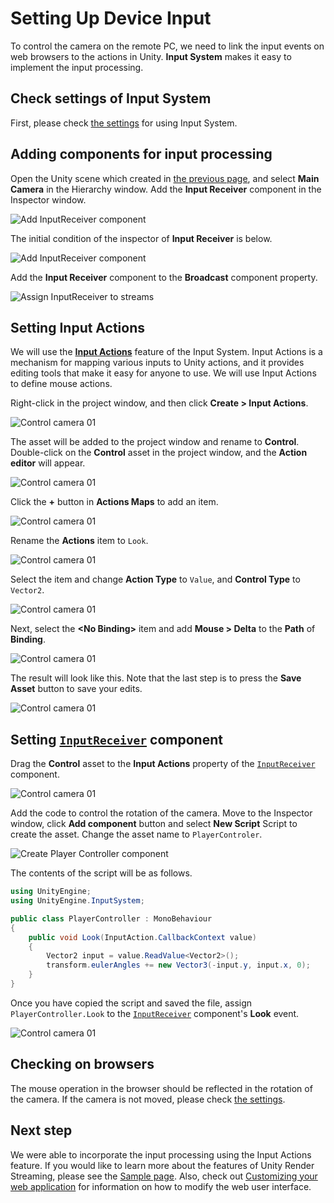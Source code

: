 # Setting Up Device Input

To control the camera on the remote PC,  we need to link the input events on web browsers to the actions in Unity. **Input System** makes it easy to implement the input processing.

## Check settings of Input System

First, please check [the settings](use-inputsystem.md) for using Input System.

## Adding components for input processing

Open the Unity scene which created in [the previous page](create-camera.md), and select **Main Camera** in the Hierarchy window. Add the **Input Receiver** component in the Inspector window.

![Add InputReceiver component](images/add_inputreceiver_component.png)

The initial condition of the inspector of **Input Receiver** is below.

![Add InputReceiver component](images/inputreceiver_inspector.png)

Add the **Input Receiver** component to the **Broadcast** component property.

![Assign InputReceiver to streams](images/assign_inputreceiver_to_streams.png)

## Setting Input Actions

We will use the [**Input Actions**](https://docs.unity3d.com/Packages/com.unity.inputsystem@1.0/manual/Actions.html) feature of the Input System. Input Actions is a mechanism for mapping various inputs to Unity actions, and it provides editing tools that make it easy for anyone to use. We will use Input Actions to define mouse actions.

Right-click in the project window, and then click **Create > Input Actions**.

![Control camera 01](images/control_camera_01.png)

The asset will be added to the project window and rename to **Control**. Double-click on the **Control** asset in the project window, and the **Action editor** will appear.

![Control camera 01](images/control_camera_02.png)

Click the **+** button in **Actions Maps** to add an item.

![Control camera 01](images/control_camera_03.png)

Rename the **Actions** item to `Look`.

![Control camera 01](images/control_camera_04.png)

Select the item and change **Action Type** to `Value`, and **Control Type** to `Vector2`.

![Control camera 01](images/control_camera_05.png)

Next, select the **\<No Binding\>** item and add **Mouse > Delta** to the **Path** of **Binding**.

![Control camera 01](images/control_camera_06.png)

The result will look like this. Note that the last step is to press the **Save Asset** button to save your edits.

![Control camera 01](images/control_camera_07.png)

## Setting [`InputReceiver`](../api/Unity.RenderStreaming.InputReceiver.html) component

Drag the **Control** asset to the **Input Actions** property of the [`InputReceiver`](../api/Unity.RenderStreaming.InputReceiver.html) component.

![Control camera 01](images/assign_inputactions_to_inputreceiver.png)

Add the code to control the rotation of the camera. Move to the Inspector window, click **Add component** button and select **New Script** Script to create the asset. Change the asset name to `PlayerControler`.

![Create Player Controller component](images/create_playercontroler_component.png)

The contents of the script will be as follows.

```csharp
using UnityEngine;
using UnityEngine.InputSystem;

public class PlayerController : MonoBehaviour
{
    public void Look(InputAction.CallbackContext value)
    {
        Vector2 input = value.ReadValue<Vector2>();
        transform.eulerAngles += new Vector3(-input.y, input.x, 0);
    }
}
```

Once you have copied the script and saved the file, assign `PlayerController.Look` to the [`InputReceiver`](../api/Unity.RenderStreaming.InputReceiver.html) component's **Look** event.

![Control camera 01](images/assign_event_to_inputreceiver.png)

## Checking on browsers

The mouse operation in the browser should be reflected in the rotation of the camera. If the camera is not moved, please check [the settings](use-inputsystem.md).

## Next step

We were able to incorporate the input processing using the Input Actions feature. If you would like to learn more about the features of Unity Render Streaming, please see the [Sample page](samples.md). Also, check out [Customizing your web application](customize-webapp.md) for information on how to modify the web user interface.